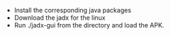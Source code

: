 
* Install the corresponding java packages
* Download the jadx for the linux
* Run ./jadx-gui from the directory and load the APK. 
